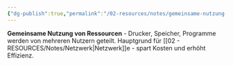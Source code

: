 ```yaml
---
{"dg-publish":true,"permalink":"/02-resources/notes/gemeinsame-nutzung-von-ressourcen/","tags":["informatik/netzwerk/vorteile","organisation/effizienz"],"noteIcon":"","updated":"2025-09-10T16:35:18.000+02:00"}
---
```



**Gemeinsame Nutzung von Ressourcen** - Drucker, Speicher, Programme werden von mehreren Nutzern geteilt.
Hauptgrund für [[02 - RESOURCES/Notes/Netzwerk\|Netzwerk]]e - spart Kosten und erhöht Effizienz.